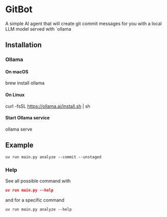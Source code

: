 # GitBot
A simple AI agent that will create git commit messages for you with a local LLM model served with `ollama

## Installation
### Ollama
#### On macOS
brew install ollama

#### On Linux
curl -fsSL https://ollama.ai/install.sh | sh

#### Start Ollama service
ollama serve

## Example
```shell
uv run main.py analyze --commit --unstaged
```

### Help
See all possible command with 
```json
uv run main.py --help
```

and for a specific command
```shell
uv run main.py analyze --help
```